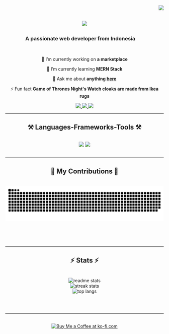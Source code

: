 <img align="right" src="https://visitor-badge.laobi.icu/badge?page_id=lekkaaudisy.lekkaaudisy" />

<h1 align="center">
    <img src="https://readme-typing-svg.herokuapp.com/?font=Righteous&size=35&center=true&color=2DA968&vCenter=true&width=500&height=70&duration=4000&lines=Hi+There!+👋;+I'm+Lekka+Audisy!;" />
</h1>

<h3 align="center">A passionate web developer from Indonesia <img height='15' width='23' src="https://upload.wikimedia.org/wikipedia/commons/thumb/9/9f/Flag_of_Indonesia.svg/800px-Flag_of_Indonesia.svg.png?20200822164827"></h3>

<br/>

<div align="center">
 
 🔭 I’m currently working on **a marketplace**
 
 🌱 I’m currently learning **MERN Stack**

💬 Ask me about **anything [here](https://github.com/lekkaaudisy/lekkaaudisy/issues)**

⚡ Fun fact **Game of Thrones Night's Watch cloaks are made from Ikea rugs**

 </div>
 
<div align="center"> 
  <a href="mailto:lekkaaudisy@gmail.com">
    <img src="https://img.shields.io/badge/Gmail-333333?style=for-the-badge&logo=gmail&logoColor=red" />
  </a>
  <a href="https://linkedin.com/in/lekkaaudisy" target="_blank">
    <img src="https://img.shields.io/badge/LinkedIn-0077B5?style=for-the-badge&logo=linkedin&logoColor=white" target="_blank" />
  </a>
  <a href="https://www.frontendmentor.io/profile/lekkaaudisy" target="_blank">
     <img src="https://img.shields.io/badge/Portfolio-FF5722?style=for-the-badge&logo=todoist&logoColor=white" target="_blank" /> <!-- sqlite, safari, google-chrome are other good icon options -->
  </a>
</div>

 <hr/>
 
<h2 align="center">⚒️ Languages-Frameworks-Tools ⚒️</h2>
<br/>
<div align="center">
    <img src="https://skillicons.dev/icons?i=react,bootstrap,mui,html,css,vscode,github,figma,tailwind,git,r" />
    <img src="https://skillicons.dev/icons?i=nodejs,python,javascript,typescript,express,firebase,mongodb,c,java,nextjs,mysql,flask" /><br>
</div>

<br/>
<hr/>

<div align="center">
  <h2>🐍 My Contributions 🐍</h2>
  <br>
  <img alt="snake eating my contributions" src="https://raw.githubusercontent.com/lekkaaudisy/lekkaaudisy/output/github-contribution-grid-snake.svg" />
  
  <br/><br/><br/>
</div>

<hr/>

<h2 align="center">⚡ Stats ⚡</h2>
<br>
<div align=center>
  <img src="https://github-readme-streak-stats.herokuapp.com/?user=lekkaaudisy&theme=vue-dark&hide_border=false&border_radius=10" alt="readme stats" />
  <br/>
  <img src="https://github-readme-stats.vercel.app/api?username=lekkaaudisy&theme=vue-dark&show_icons=true&hide_border=false&count_private=true&border_radius=10" alt="streak stats"/>
  <br/>
  <img src="https://github-readme-stats.vercel.app/api/top-langs/?username=lekkaaudisy&theme=vue-dark&show_icons=true&hide_border=false&layout=compact&border_radius=10&size_weight=0.5&count_weight=0.5&exclude_repo=github-readme-stats" alt="top langs" />
</div>

<br/><br/>

<hr/>

<br/>

<div align="center">
<a href='https://ko-fi.com/E1E2T4AVG' target='_blank'><img height='64' style='border:0px;height:64px;' src='https://storage.ko-fi.com/cdn/kofi1.png?v=3' border='0' alt='Buy Me a Coffee at ko-fi.com' /></a>
</div>

<br/>
